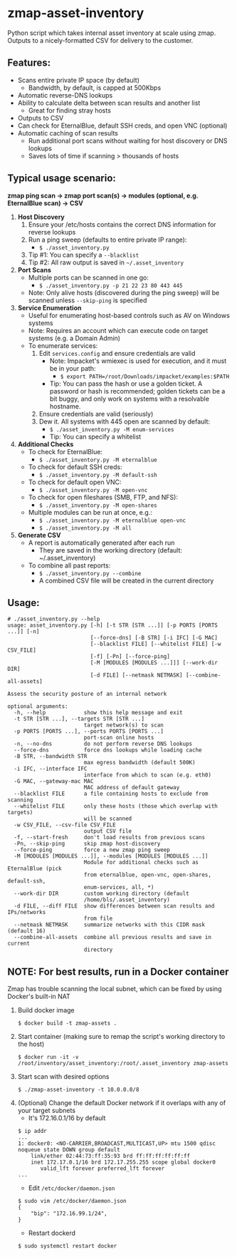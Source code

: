 # zmap-asset-inventory
Python script which takes internal asset inventory at scale using zmap.  Outputs to a nicely-formatted CSV for delivery to the customer.


## Features:
* Scans entire private IP space (by default)
    * Bandwidth, by default, is capped at 500Kbps
* Automatic reverse-DNS lookups
* Ability to calculate delta between scan results and another list
    * Great for finding stray hosts
* Outputs to CSV
* Can check for EternalBlue, default SSH creds, and open VNC (optional)
* Automatic caching of scan results
    * Run additional port scans without waiting for host discovery or DNS lookups 
    * Saves lots of time if scanning > thousands of hosts


## Typical usage scenario:

**zmap ping scan &rarr; zmap port scan(s) &rarr; modules (optional, e.g. EternalBlue scan) &rarr; CSV**

1. **Host Discovery**
    1. Ensure your /etc/hosts contains the correct DNS information for reverse lookups
    1. Run a ping sweep (defaults to entire private IP range):
        - `$ ./asset_inventory.py`
    1. Tip #1: You can specify a `--blacklist`
    1. Tip #2: All raw output is saved in `~/.asset_inventory`
1. **Port Scans**
    - Multiple ports can be scanned in one go:
        - `$ ./asset_inventory.py -p 21 22 23 80 443 445`
    - Note: Only alive hosts (discovered during the ping sweep) will be scanned unless `--skip-ping` is specified
1. **Service Enumeration**
    - Useful for enumerating host-based controls such as AV on Windows systems
    - Note: Requires an account which can execute code on target systems (e.g. a Domain Admin)
    - To enumerate services:
        1. Edit `services.config` and ensure credentials are valid
            - Note: Impacket's wmiexec is used for execution, and it must be in your path:
                - `$ export PATH=/root/Downloads/impacket/examples:$PATH`
            - Tip: You can pass the hash or use a golden ticket.  A password or hash is recommended; golden tickets can be a bit buggy, and only work on systems with a resolvable hostname.
        1. Ensure credentials are valid (seriously)
        1. Dew it.  All systems with 445 open are scanned by default:
            - `$ ./asset_inventory.py -M enum-services`
            - Tip: You can specify a whitelist 
1. **Additional Checks**
    - To check for EternalBlue:
        - `$ ./asset_inventory.py -M eternalblue`
    - To check for default SSH creds:
        - `$ ./asset_inventory.py -M default-ssh`
    - To check for default open VNC:
        - `$ ./asset_inventory.py -M open-vnc`
    - To check for open fileshares (SMB, FTP, and NFS):
        - `$ ./asset_inventory.py -M open-shares`
    - Multiple modules can be run at once, e.g.:
        - `$ ./asset_inventory.py -M eternalblue open-vnc`
        - `$ ./asset_inventory.py -M all`
1. **Generate CSV**
    - A report is automatically generated after each run
        - They are saved in the working directory (default: ~/.asset_inventory)
    - To combine all past reports:
        - `$ ./asset_inventory.py --combine`
        - A combined CSV file will be created in the current directory


## Usage:
~~~
# ./asset_inventory.py --help
usage: asset_inventory.py [-h] [-t STR [STR ...]] [-p PORTS [PORTS ...]] [-n]
                          [--force-dns] [-B STR] [-i IFC] [-G MAC]
                          [--blacklist FILE] [--whitelist FILE] [-w CSV_FILE]
                          [-f] [-Pn] [--force-ping]
                          [-M [MODULES [MODULES ...]]] [--work-dir DIR]
                          [-d FILE] [--netmask NETMASK] [--combine-all-assets]

Assess the security posture of an internal network

optional arguments:
  -h, --help            show this help message and exit
  -t STR [STR ...], --targets STR [STR ...]
                        target network(s) to scan
  -p PORTS [PORTS ...], --ports PORTS [PORTS ...]
                        port-scan online hosts
  -n, --no-dns          do not perform reverse DNS lookups
  --force-dns           force dns lookups while loading cache
  -B STR, --bandwidth STR
                        max egress bandwidth (default 500K)
  -i IFC, --interface IFC
                        interface from which to scan (e.g. eth0)
  -G MAC, --gateway-mac MAC
                        MAC address of default gateway
  --blacklist FILE      a file containing hosts to exclude from scanning
  --whitelist FILE      only these hosts (those which overlap with targets)
                        will be scanned
  -w CSV_FILE, --csv-file CSV_FILE
                        output CSV file
  -f, --start-fresh     don't load results from previous scans
  -Pn, --skip-ping      skip zmap host-discovery
  --force-ping          force a new zmap ping sweep
  -M [MODULES [MODULES ...]], --modules [MODULES [MODULES ...]]
                        Module for additional checks such as EternalBlue (pick
                        from eternalblue, open-vnc, open-shares, default-ssh,
                        enum-services, all, *)
  --work-dir DIR        custom working directory (default
                        /home/bls/.asset_inventory)
  -d FILE, --diff FILE  show differences between scan results and IPs/networks
                        from file
  --netmask NETMASK     summarize networks with this CIDR mask (default 16)
  --combine-all-assets  combine all previous results and save in current
                        directory
~~~

## NOTE: For best results, run in a Docker container
Zmap has trouble scanning the local subnet, which can be fixed by using Docker's built-in NAT

1. Build docker image
    ~~~
    $ docker build -t zmap-assets .
    ~~~
1. Start container (making sure to remap the script's working directory to the host)
    ~~~
    $ docker run -it -v /root/inventory/asset_inventory:/root/.asset_inventory zmap-assets
    ~~~
1. Start scan with desired options
    ~~~
    $ ./zmap-asset-inventory -t 10.0.0.0/8
    ~~~
1. (Optional) Change the default Docker network if it overlaps with any of your target subnets
    - It's 172.16.0.1/16 by default
    ~~~
    $ ip addr
    ...
    1: docker0: <NO-CARRIER,BROADCAST,MULTICAST,UP> mtu 1500 qdisc noqueue state DOWN group default 
        link/ether 02:44:73:ff:35:93 brd ff:ff:ff:ff:ff:ff
        inet 172.17.0.1/16 brd 172.17.255.255 scope global docker0
           valid_lft forever preferred_lft forever
    ...
    ~~~
    - Edit `/etc/docker/daemon.json`
    ~~~
    $ sudo vim /etc/docker/daemon.json
    {
        "bip": "172.16.99.1/24",
    }
    ~~~
    - Restart dockerd
    ~~~
    $ sudo systemctl restart docker
    ~~~
